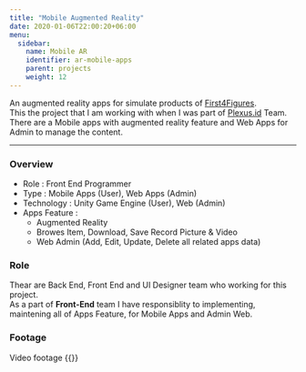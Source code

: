 ```yaml
---
title: "Mobile Augmented Reality"
date: 2020-01-06T22:00:20+06:00
menu:
  sidebar:
    name: Mobile AR
    identifier: ar-mobile-apps
    parent: projects
    weight: 12
---
```


An augmented reality apps for simulate products of [First4Figures](https://www.first4figures.com/).  
This the project that I am working with when I was part of [Plexus.id](http://plexus.id) Team. 
There are a Mobile apps with augmented reality feature and Web Apps for Admin to manage the content.

---
### Overview
- Role : Front End Programmer
- Type : Mobile Apps (User), Web Apps (Admin)
- Technology : Unity Game Engine (User), Web (Admin)
- Apps Feature : 
  - Augmented Reality
  - Browes Item, Download, Save Record Picture & Video
  - Web Admin (Add, Edit, Update, Delete all related apps data)

### Role
Thear are Back End, Front End and UI Designer team who working for this project.  
As a part of **Front-End** team I have responsiblity to implementing, maintening all of Apps Feature, for Mobile Apps and Admin Web.

### Footage
Video footage
{{<youtube gdITeAwwa1g>}}
